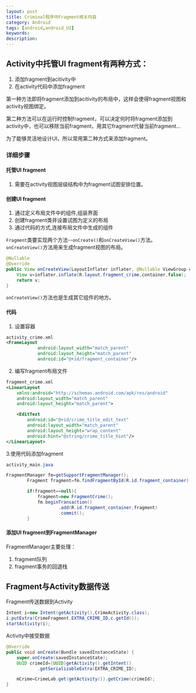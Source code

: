 ```yaml
---
layout: post
title: Criminal程序中Fragment相关内容
category: Android
tags: [android,android_UI]
keywords:
description:
---
```


## Activity中托管UI fragment有两种方式：
1. 添加fragment到acitivity中
2. 在activity代码中添加fragment

第一种方法即将fragment添加到acitivity的布局中，这样会使得fragment视图和activity视图绑定。

第二种方法可以在运行时控制fragment，可以决定何时将fragment添加到activity中，也可以移除当前fragment，用其它fragment代替当前fragment...

为了能够灵活地设计UI，所以常用第二种方式来添加fragment。

### 详细步骤

#### 托管UI fragment
1. 需要在activity视图层级结构中为fragment试图安排位置。

#### 创建UI fragment
1. 通过定义布局文件中的组件,组装界面
2. 创建fragment类并设置试图为定义的布局
3. 通过代码的方式,连接布局文件中生成的组件

`Fragment`类要实现两个方法--`onCreate()`和`onCreateView()`方法。`onCreateView()`方法用来生成fragment视图的布局。

```java
@Nullable
@Override
public View onCreateView(LayoutInflater inflater, @Nullable ViewGroup container, @Nullable Bundle savedInstanceState) {
    View v=inflater.inflate(R.layout.fragment_crime,container,false);
    return v;
}
```

`onCreateView()`方法也是生成其它组件的地方。

#### 代码

1. 设置容器

```xml
activity_crime.xml
<FrameLayout
            android:layout_width="match_parent"
            android:layout_height="match_parent"
            android:id="@+id/fragment_container"/>
```

2. 编写fragment布局文件

```xml
fragment_crime.xml
<LinearLayout
    xmlns:android="http://schemas.android.com/apk/res/android"
    android:layout_width="match_parent"
    android:layout_height="match_parent">

    <EditText
        android:id="@+id/crime_title_edit_text"
        android:layout_width="match_parent"
        android:layout_height="wrap_content"
        android:hint="@string/crime_title_hint"/>
</LinearLayout>
```

3.使用代码添加fragment

```java
activity_main.java

FragmentManager fm=getSupportFragmentManager();
        Fragment fragment=fm.findFragmentById(R.id.fragment_container);

        if(fragment==null){
            fragment=new FragmentCrime();
            fm.beginTransaction()
                    .add(R.id.fragment_container,fragment)
                    .commit();
        }
```

#### 添加UI fragment到FragmentManager

FragmentManager主要处理：
1. fragment队列
2. fragment事务的回退栈



## Fragment与Activity数据传送

Fragment传送数据到Activity

```java
Intent i=new Intent(getActivity(),CrimeActivity.class);
i.putExtra(CrimeFragment.EXTRA_CRIME_ID,c.getId());
startActivity(i);
```

Activity中接受数据

```java
@Override
public void onCreate(Bundle savedInstanceState) {
    super.onCreate(savedInstanceState);
    UUID crimeId=(UUID)getActivity().getIntent()
            .getSerializableExtra(EXTRA_CRIME_ID);

    mCrime=CrimeLab.get(getActivity()).getCrime(crimeId);
}
```
